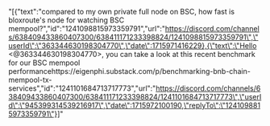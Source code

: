 "[{\"text\":\"compared to my own private full node on BSC, how fast is bloxroute's node for watching BSC mempool?\",\"id\":\"1241098815973359791\",\"url\":\"https://discord.com/channels/638409433860407300/638411171233398824/1241098815973359791\",\"userId\":\"363344630198304770\",\"date\":1715971416229},{\"text\":\"Hello <@363344630198304770>, you can take a look at this recent benchmark for our BSC mempool performancehttps://eigenphi.substack.com/p/benchmarking-bnb-chain-mempool-tx-services\",\"id\":\"1241101684713717773\",\"url\":\"https://discord.com/channels/638409433860407300/638411171233398824/1241101684713717773\",\"userId\":\"945399314539216917\",\"date\":1715972100190,\"replyTo\":\"1241098815973359791\"}]"